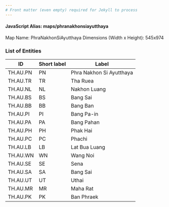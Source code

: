 ```yaml
---
# Front matter (even empty) required for Jekyll to process
---
```


#### JavaScript Alias: maps/phranakhonsiayutthaya

Map Name: PhraNakhonSiAyutthaya
Dimensions (Width x Height): 545x974

### List of Entities

| ID       | Short label | Label                    |
| -------- | ----------- | ------------------------ |
| TH.AU.PN | PN          | Phra Nakhon Si Ayutthaya |
| TH.AU.TR | TR          | Tha Ruea                 |
| TH.AU.NL | NL          | Nakhon Luang             |
| TH.AU.BS | BS          | Bang Sai                 |
| TH.AU.BB | BB          | Bang Ban                 |
| TH.AU.PI | PI          | Bang Pa-in               |
| TH.AU.PA | PA          | Bang Pahan               |
| TH.AU.PH | PH          | Phak Hai                 |
| TH.AU.PC | PC          | Phachi                   |
| TH.AU.LB | LB          | Lat Bua Luang            |
| TH.AU.WN | WN          | Wang Noi                 |
| TH.AU.SE | SE          | Sena                     |
| TH.AU.SA | SA          | Bang Sai                 |
| TH.AU.UT | UT          | Uthai                    |
| TH.AU.MR | MR          | Maha Rat                 |
| TH.AU.PK | PK          | Ban Phraek               |
